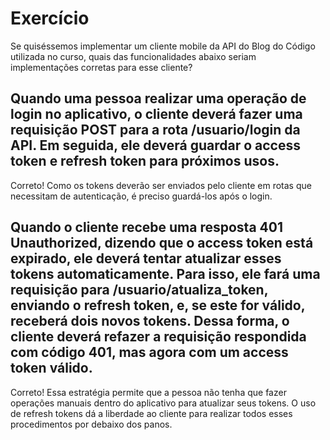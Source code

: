 
# Exercício

Se quiséssemos implementar um cliente mobile da API do Blog do Código utilizada no curso, quais das funcionalidades abaixo seriam implementações corretas para esse cliente?

## Quando uma pessoa realizar uma operação de login no aplicativo, o cliente deverá fazer uma requisição POST para a rota /usuario/login da API. Em seguida, ele deverá guardar o access token e refresh token para próximos usos.

Correto! Como os tokens deverão ser enviados pelo cliente em rotas que necessitam de autenticação, é preciso guardá-los após o login.

## Quando o cliente recebe uma resposta 401 Unauthorized, dizendo que o access token está expirado, ele deverá tentar atualizar esses tokens automaticamente. Para isso, ele fará uma requisição para /usuario/atualiza_token, enviando o refresh token, e, se este for válido, receberá dois novos tokens. Dessa forma, o cliente deverá refazer a requisição respondida com código 401, mas agora com um access token válido.

 Correto! Essa estratégia permite que a pessoa não tenha que fazer operações manuais dentro do aplicativo para atualizar seus tokens. O uso de refresh tokens dá a liberdade ao cliente para realizar todos esses procedimentos por debaixo dos panos.